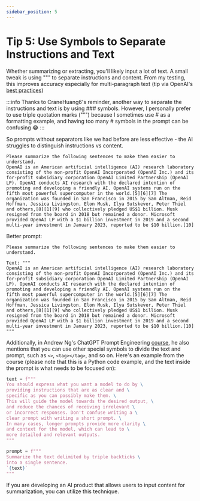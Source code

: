 ```yaml
---
sidebar_position: 5
---
```


# Tip 5: Use Symbols to Separate Instructions and Text

Whether summarizing or extracting, you'll likely input a lot of text. A small tweak is using """ to separate instructions and content. From my testing, this improves accuracy especially for multi-paragraph text (tip via OpenAI's [best practices](https://help.openai.com/en/articles/6654000-best-practices-for-prompt-engineering-with-openai-api))

:::info
Thanks to CraneHuang6's reminder, another way to separate the instructions and text is by using ### symbols. However, I personally prefer to use triple quotation marks (""") because I sometimes use # as a formatting example, and having too many # symbols in the prompt can be confusing 😂
:::

So prompts without separators like we had before are less effective - the AI struggles to distinguish instructions vs content.

```other
Please summarize the following sentences to make them easier to understand.
OpenAI is an American artificial intelligence (AI) research laboratory consisting of the non-profit OpenAI Incorporated (OpenAI Inc.) and its for-profit subsidiary corporation OpenAI Limited Partnership (OpenAI LP). OpenAI conducts AI research with the declared intention of promoting and developing a friendly AI. OpenAI systems run on the fifth most powerful supercomputer in the world.[5][6][7] The organization was founded in San Francisco in 2015 by Sam Altman, Reid Hoffman, Jessica Livingston, Elon Musk, Ilya Sutskever, Peter Thiel and others,[8][1][9] who collectively pledged US$1 billion. Musk resigned from the board in 2018 but remained a donor. Microsoft provided OpenAI LP with a $1 billion investment in 2019 and a second multi-year investment in January 2023, reported to be $10 billion.[10]
```

Better prompt:

```other
Please summarize the following sentences to make them easier to understand.

Text: """
OpenAI is an American artificial intelligence (AI) research laboratory consisting of the non-profit OpenAI Incorporated (OpenAI Inc.) and its for-profit subsidiary corporation OpenAI Limited Partnership (OpenAI LP). OpenAI conducts AI research with the declared intention of promoting and developing a friendly AI. OpenAI systems run on the fifth most powerful supercomputer in the world.[5][6][7] The organization was founded in San Francisco in 2015 by Sam Altman, Reid Hoffman, Jessica Livingston, Elon Musk, Ilya Sutskever, Peter Thiel and others,[8][1][9] who collectively pledged US$1 billion. Musk resigned from the board in 2018 but remained a donor. Microsoft provided OpenAI LP with a $1 billion investment in 2019 and a second multi-year investment in January 2023, reported to be $10 billion.[10]
"""
```

Additionally, in Andrew Ng's ChatGPT Prompt Engineering [course](https://www.deeplearning.ai/short-courses/chatgpt-prompt-engineering-for-developers/), he also mentions that you can use other special symbols to divide the text and prompt, such as `<>`, `<tag></tag>`, and so on. Here's an example from the course (please note that this is a Python code example, and the text inside the prompt is what needs to be focused on):

```python
text = f"""
You should express what you want a model to do by \
providing instructions that are as clear and \
specific as you can possibly make them. \
This will guide the model towards the desired output, \
and reduce the chances of receiving irrelevant \
or incorrect responses. Don't confuse writing a \
clear prompt with writing a short prompt. \
In many cases, longer prompts provide more clarity \
and context for the model, which can lead to \
more detailed and relevant outputs.
"""

prompt = f"""
Summarize the text delimited by triple backticks \
into a single sentence.
`{text}`
"""
```

If you are developing an AI product that allows users to input content for summarization, you can utilize this technique.
